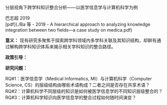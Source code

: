 分层视角下跨学科知识整合分析——以医学信息学与计算机科学为例

巴志超 2019  
[pdf](./Ba 等 - 2019 - A hierarchical approach to analyzing knowledge integration between two fields—a case study on medica.pdf)

**意义：**  现有研究多聚焦于探索跨学科领域内多学科关联及其知识结构，却鲜有通过解构跨学科知识体系来揭示相关学科知识的整合路径。

**政策引导：**  

**研究问题：** 

RQ#1：医学信息学（Medical Informatics, MI）与计算机科学（Computer Science, CS）的层级结构由哪些术语构成？二者之间是否存在共享术语？  
RQ#2：计算机科学不同层级的知识是如何被医学信息学的不同知识层级整合的？  
RQ#3：计算机科学知识向医学信息学的整合过程如何随时间演变？
